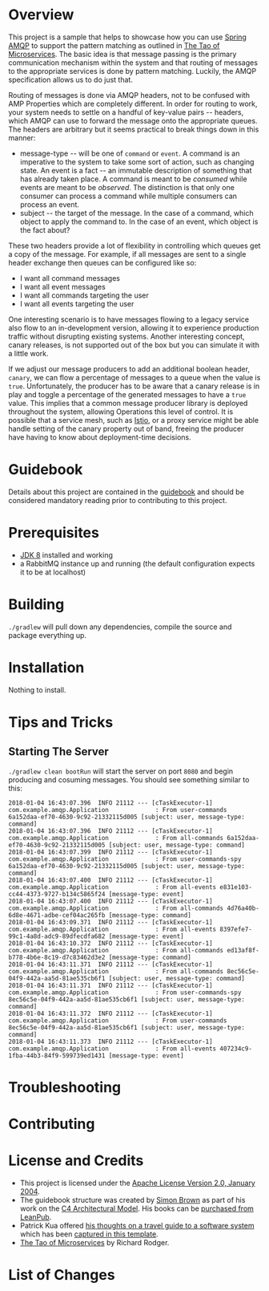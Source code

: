 # Overview
This project is a sample that helps to showcase how you can use [Spring AMQP](https://projects.spring.io/spring-amqp/) to support the pattern matching as outlined in [The Tao of Microservices](https://www.safaribooksonline.com/library/view/the-tao-of/9781617293146/).  The basic idea is that message passing is the primary communication mechanism within the system and that routing of messages to the appropriate services is done by pattern matching.  Luckily, the AMQP specification allows us to do just that.

Routing of messages is done via AMQP headers, not to be confused with AMP Properties which are completely different.  In order for routing to work, your system needs to settle on a handful of key-value pairs -- headers, which AMQP can use to forward the message onto the appropriate queues.  The headers are arbitrary but it seems practical to break things down in this manner:

* message-type -- will be one of `command` or `event`.  A command is an imperative to the system to take some sort of action, such as changing state.  An event is a fact -- an immutable description of something that has already taken place.  A command is meant to be *consumed* while events are meant to be *observed*.  The distinction is that only one consumer can process a command while multiple consumers can process an event.
* subject -- the target of the message.  In the case of a command, which object to apply the command to.  In the case of an event, which object is the fact about?

These two headers provide a lot of flexibility in controlling which queues get a copy of the message.  For example, if all messages are sent to a single header exchange then queues can be configured like so:

* I want all command messages
* I want all event messages
* I want all commands targeting the user
* I want all events targeting the user

One interesting scenario is to have messages flowing to a legacy service also flow to an in-development version, allowing it to experience production traffic without disrupting existing systems.  Another interesting concept, canary releases, is not supported out of the box but you can simulate it with a little work.

If we adjust our message producers to add an additional boolean header, `canary`, we can flow a percentage of messages to a queue when the value is `true`.  Unfortunately, the producer has to be aware that a canary release is in play and toggle a percentage of the generated messages to have a `true` value.  This implies that a common message producer library is deployed throughout the system, allowing Operations this level of control.  It is possible that a service mesh, such as [Istio](https://istio.io/), or a proxy service might be able handle setting of the canary property out of band, freeing the producer have having to know about deployment-time decisions.

# Guidebook
Details about this project are contained in the [guidebook](guidebook/guidebook.md) and should be considered mandatory reading prior to contributing to this project.

# Prerequisites
* [JDK 8](http://zulu.org/) installed and working
* a RabbitMQ instance up and running (the default configuration expects it to be at localhost)

# Building
`./gradlew` will pull down any dependencies, compile the source and package everything up.

# Installation
Nothing to install.

# Tips and Tricks
## Starting The Server
`./gradlew clean bootRun` will start the server on port `8080` and begin producing and cosuming messages. You should see something similar to this:

```
2018-01-04 16:43:07.396  INFO 21112 --- [cTaskExecutor-1] com.example.amqp.Application             : From user-commands 6a152daa-ef70-4630-9c92-21332115d005 [subject: user, message-type: command]
2018-01-04 16:43:07.396  INFO 21112 --- [cTaskExecutor-1] com.example.amqp.Application             : From all-commands 6a152daa-ef70-4630-9c92-21332115d005 [subject: user, message-type: command]
2018-01-04 16:43:07.399  INFO 21112 --- [cTaskExecutor-1] com.example.amqp.Application             : From user-commands-spy 6a152daa-ef70-4630-9c92-21332115d005 [subject: user, message-type: command]
2018-01-04 16:43:07.400  INFO 21112 --- [cTaskExecutor-1] com.example.amqp.Application             : From all-events e831e103-cc44-4373-9727-b134c5865f24 [message-type: event]
2018-01-04 16:43:07.400  INFO 21112 --- [cTaskExecutor-1] com.example.amqp.Application             : From all-commands 4d76a40b-6d8e-4671-adbe-cef04ac265fb [message-type: command]
2018-01-04 16:43:09.371  INFO 21112 --- [cTaskExecutor-1] com.example.amqp.Application             : From all-events 8397efe7-99c1-4a8d-adc9-89dfecdfa682 [message-type: event]
2018-01-04 16:43:10.372  INFO 21112 --- [cTaskExecutor-1] com.example.amqp.Application             : From all-commands ed13af8f-b778-4b6e-8c19-d7c83462d3e2 [message-type: command]
2018-01-04 16:43:11.371  INFO 21112 --- [cTaskExecutor-1] com.example.amqp.Application             : From all-commands 8ec56c5e-04f9-442a-aa5d-81ae535cb6f1 [subject: user, message-type: command]
2018-01-04 16:43:11.371  INFO 21112 --- [cTaskExecutor-1] com.example.amqp.Application             : From user-commands-spy 8ec56c5e-04f9-442a-aa5d-81ae535cb6f1 [subject: user, message-type: command]
2018-01-04 16:43:11.372  INFO 21112 --- [cTaskExecutor-1] com.example.amqp.Application             : From user-commands 8ec56c5e-04f9-442a-aa5d-81ae535cb6f1 [subject: user, message-type: command]
2018-01-04 16:43:11.373  INFO 21112 --- [cTaskExecutor-1] com.example.amqp.Application             : From all-events 407234c9-1fba-44b3-84f9-599739ed1431 [message-type: event]
```

# Troubleshooting

# Contributing

# License and Credits
* This project is licensed under the [Apache License Version 2.0, January 2004](http://www.apache.org/licenses/).
* The guidebook structure was created by [Simon Brown](http://simonbrown.je/) as part of his work on the [C4 Architectural Model](https://c4model.com/).  His books can be [purchased from LeanPub](https://leanpub.com/b/software-architecture).
* Patrick Kua offered [his thoughts on a travel guide to a software system](https://www.safaribooksonline.com/library/view/oreilly-software-architecture/9781491985274/video315451.html) which has been [captured in this template](travel-guide/travel-guide.md).
* [The Tao of Microservices](https://www.safaribooksonline.com/library/view/the-tao-of/9781617293146/) by Richard Rodger.

# List of Changes
